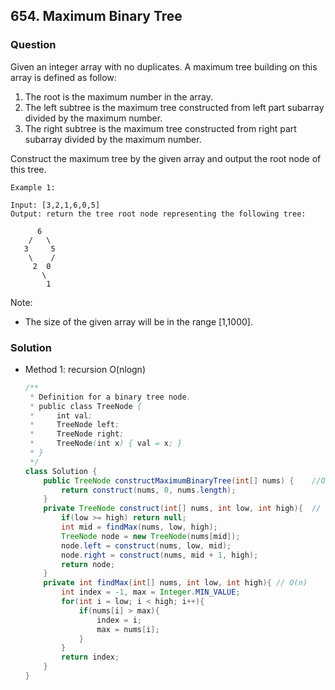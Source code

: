 ## 654. Maximum Binary Tree

### Question
 Given an integer array with no duplicates. A maximum tree building on this array is defined as follow:
1. The root is the maximum number in the array.
2. The left subtree is the maximum tree constructed from left part subarray divided by the maximum number.
3. The right subtree is the maximum tree constructed from right part subarray divided by the maximum number.

Construct the maximum tree by the given array and output the root node of this tree.

```
Example 1:

Input: [3,2,1,6,0,5]
Output: return the tree root node representing the following tree:

      6
    /   \
   3     5
    \    / 
     2  0   
       \
        1
```

Note:
* The size of the given array will be in the range [1,1000].

### Solution
* Method 1: recursion O(nlogn)
    ```Java
   /**
     * Definition for a binary tree node.
     * public class TreeNode {
     *     int val;
     *     TreeNode left;
     *     TreeNode right;
     *     TreeNode(int x) { val = x; }
     * }
     */
    class Solution {
        public TreeNode constructMaximumBinaryTree(int[] nums) {    //O(NlogN)
            return construct(nums, 0, nums.length);
        }
        private TreeNode construct(int[] nums, int low, int high){  // O(logN)
            if(low >= high) return null;
            int mid = findMax(nums, low, high);
            TreeNode node = new TreeNode(nums[mid]);
            node.left = construct(nums, low, mid);
            node.right = construct(nums, mid + 1, high);
            return node;
        }
        private int findMax(int[] nums, int low, int high){ // O(n)
            int index = -1, max = Integer.MIN_VALUE;
            for(int i = low; i < high; i++){
                if(nums[i] > max){
                    index = i;
                    max = nums[i];
                }
            }
            return index;
        }
    }
    ```
